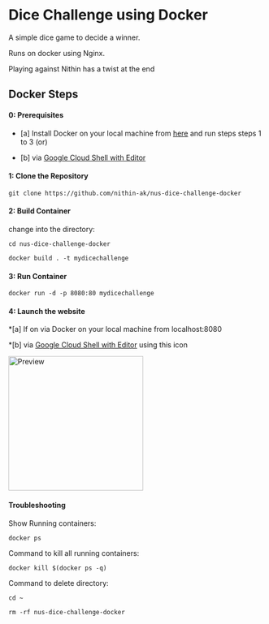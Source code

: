 # Dice Challenge using Docker

A simple dice game to decide a winner.

Runs on docker using Nginx.

Playing against Nithin has a twist at the end

## Docker Steps

#### 0: Prerequisites

* [a] Install Docker on your local machine from [here](https://www.docker.com) and run steps steps 1 to 3 (or)

* [b] via [Google Cloud Shell with Editor](https://ssh.cloud.google.com/cloudshell/editor?hl=en_GB&fromcloudshell=true)

#### 1: Clone the Repository

`git clone https://github.com/nithin-ak/nus-dice-challenge-docker`

#### 2: Build Container

change into the directory:

`cd nus-dice-challenge-docker`

`docker build . -t mydicechallenge`

#### 3: Run Container

`docker run -d -p 8080:80 mydicechallenge`

#### 4: Launch the website

*[a] If on via Docker on your local machine from localhost:8080

*[b] via [Google Cloud Shell with Editor](https://ssh.cloud.google.com/cloudshell/editor?hl=en_GB&fromcloudshell=true) using this icon

<img width="265" alt="Preview" src="https://user-images.githubusercontent.com/79146002/205598104-740ade52-6a05-4cc2-8ec5-5b58489e8605.png">

#### Troubleshooting

Show Running containers:

`docker ps`

Command to kill all running containers:

`docker kill $(docker ps -q)`

Command to delete directory:

`cd ~`

`rm -rf nus-dice-challenge-docker`
